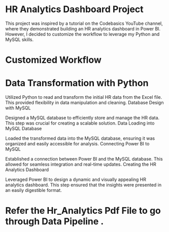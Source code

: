 # HR Analytics Dashboard Project

This project was inspired by a tutorial on the Codebasics YouTube channel, where they demonstrated building an HR analytics dashboard in Power BI. 
However, I decided to customize the workflow to leverage my Python and MySQL skills.

# Customized Workflow
# Data Transformation with Python

Utilized Python to read and transform the initial HR data from the Excel file. This provided flexibility in data manipulation and cleaning.
Database Design with MySQL

Designed a MySQL database to efficiently store and manage the HR data. This step was crucial for creating a scalable solution.
Data Loading into MySQL Database

Loaded the transformed data into the MySQL database, ensuring it was organized and easily accessible for analysis.
Connecting Power BI to MySQL

Established a connection between Power BI and the MySQL database. This allowed for seamless integration and real-time updates.
Creating the HR Analytics Dashboard

Leveraged Power BI to design a dynamic and visually appealing HR analytics dashboard. This step ensured that the insights were presented in an easily digestible format.


# Refer the Hr_Analytics Pdf File to go through Data Pipeline .
